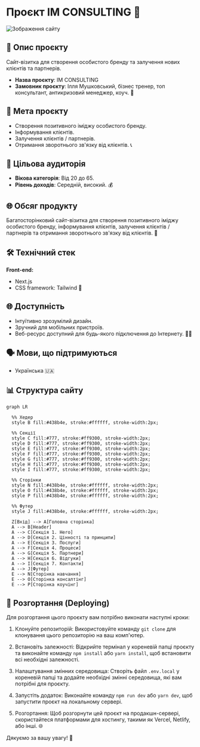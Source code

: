 # Проєкт IM CONSULTING 💼

![Зображення сайту](./public/images/omg-hero.jpg)

## 📝 Опис проєкту

Сайт-візитка для створення особистого бренду та залучення нових клієнтів та
партнерів.

- **Назва проєкту**: IM CONSULTING
- **Замовник проєкту**: Ілля Мушковський, бізнес тренер, топ консультант,
  антикризовий менеджер, коуч. 🚀

## 🎯 Мета проєкту

- Створення позитивного іміджу особистого бренду.
- Інформування клієнтів.
- Залучення клієнтів / партнерів.
- Отримання зворотнього зв'язку від клієнтів. 📞

## 👥 Цільова аудиторія

- **Вікова категорія**: Від 20 до 65.
- **Рівень доходів**: Середній, високий. 💰

## 🌐 Обсяг продукту

Багатосторінковий сайт-візитка для створення позитивного іміджу особистого
бренду, інформування клієнтів, залучення клієнтів / партнерів та отримання
зворотнього зв'язку від клієнтів. 🌟

## 🛠️ Технічний стек

**Front-end:**

- Next.js
- CSS framework: Tailwind 🎨

## 🌐 Доступність

- Інтуїтивно зрозумілий дизайн.
- Зручний для мобільних пристроїв.
- Веб-ресурс доступний для будь-якого підключення до Інтернету. 📱🌐

## 🗣️ Мови, що підтримуються

- Українська 🇺🇦

## 📊 Структура сайту

```mermaid
graph LR

  %% Хедер
  style B fill:#438b4e, stroke:#ffffff, stroke-width:2px;

  %% Секції
  style C fill:#777, stroke:#ff9300, stroke-width:2px;
  style D fill:#777, stroke:#ff9300, stroke-width:2px;
  style E fill:#777, stroke:#ff9300, stroke-width:2px;
  style F fill:#777, stroke:#ff9300, stroke-width:2px;
  style G fill:#777, stroke:#ff9300, stroke-width:2px;
  style H fill:#777, stroke:#ff9300, stroke-width:2px;
  style I fill:#777, stroke:#ff9300, stroke-width:2px;

  %% Сторінки
  style N fill:#438b4e, stroke:#ffffff, stroke-width:2px;
  style O fill:#438b4e, stroke:#ffffff, stroke-width:2px;
  style P fill:#438b4e, stroke:#ffffff, stroke-width:2px;

  %% Футер
  style J fill:#438b4e, stroke:#ffffff, stroke-width:2px;

  Z[Вхід] --> A[Головна сторінка]
  A --> B[Header]
  A --> C[Секція 1. Hero]
  A --> D[Секція 2. Цінності та принципи]
  A --> E[Секція 3. Послуги]
  A --> F[Секція 4. Процеси]
  A --> G[Секція 5. Партнери]
  A --> H[Секція 6. Відгуки]
  A --> I[Секція 7. Контакти]
  A --> J[Футер]
  E --> N[Сторінка навчання]
  E --> O[Сторінка консалтінг]
  E --> P[Сторінка коучінг]
```

## 🚀 Розгортання (Deploying)

Для розгортання цього проєкту вам потрібно виконати наступні кроки:

1. Клонуйте репозиторій: Використовуйте команду `git clone` для клонування цього
   репозиторію на ваш комп'ютер.

2. Встановіть залежності: Відкрийте термінал у кореневій папці проєкту та
   виконайте команду `npm install` або `yarn install`, щоб встановити всі
   необхідні залежності.

3. Налаштування змінних середовища: Створіть файл `.env.local` у кореневій папці
   та додайте необхідні змінні середовища, які вам потрібні для проєкту.

4. Запустіть додаток: Виконайте команду `npm run dev` або `yarn dev`, щоб
   запустити проєкт на локальному сервері.

5. Розгортання: Щоб розгорнути цей проєкт на продакшн-сервері, скористайтеся
   платформами для хостингу, такими як Vercel, Netlify, або інші. 🌐

Дякуємо за вашу увагу! 🙌
